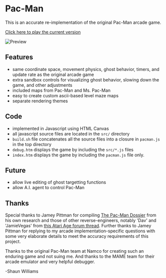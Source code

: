 Pac-Man
=======

This is an accurate re-implementation of the original Pac-Man arcade game.

[Click here to play the current version](http://shaunew.github.com/Pac-Man)

![Preview](https://github.com/shaunew/Pac-Man/raw/gh-pages/preview.png)

Features
--------

- same coordinate space, movement physics, ghost behavior, timers, and update rate as the original arcade game
- extra sandbox controls for visualizing ghost behavior, slowing down the game, and other adjustments
- included maps from Pac-Man and Ms. Pac-Man
- easy to create custom ascii-based level maze maps
- separate rendering themes

Code
----
- implemented in Javascript using HTML Canvas
- all javascript source files are located in the `src/` directory
- `build.sh` file concatenates all the source files into a closure in `pacman.js` in the top directory
- `debug.htm` displays the game by including the `src/*.js` files
- `index.htm` displays the game by including the `pacman.js` file only.

Future
------

- allow live editing of ghost targetting functions
- allow A.I. agent to control Pac-Man

Thanks
------

Special thanks to Jamey Pittman for compiling [The Pac-Man Dossier](http://home.comcast.net/~jpittman2/pacman/pacmandossier.html) from his own research and those of other reverse-engineers, notably 'Dav' and 'JamieVegas' from [this Atari Age forum thread](http://www.atariage.com/forums/topic/68707-pac-man-ghost-ai-question/).  Further thanks to Jamey Pittman for replying to my arcade implementation-specific questions with some very elaborate details to meet the accuracy requirements of this project.

Thanks to the original Pac-Man team at Namco for creating such an enduring game and not suing me.  And thanks to the MAME team for their arcade emulator and very helpful debugger.

-Shaun Williams
